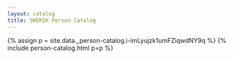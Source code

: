 ```yaml
---
layout: catalog
title: SWERIK Person Catalog
---
```

{% assign p = site.data._person-catalog.i-imLyujzk1umFZiqwdNY9q %}
{% include person-catalog.html p=p %}


